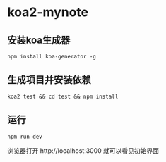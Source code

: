 # koa2-mynote
## 安装koa生成器
```
npm install koa-generator -g
```
## 生成项目并安装依赖
```
koa2 test && cd test && npm install
```
## 运行
```
npm run dev
```
浏览器打开 http://localhost:3000 就可以看见初始界面